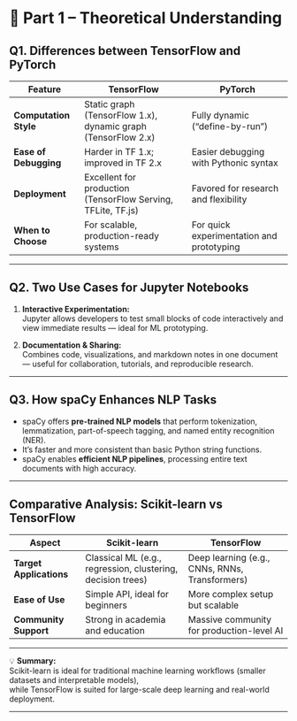 # 🧠 Part 1 – Theoretical Understanding

## **Q1. Differences between TensorFlow and PyTorch**

| Feature | TensorFlow | PyTorch |
|----------|-------------|----------|
| **Computation Style** | Static graph (TensorFlow 1.x), dynamic graph (TensorFlow 2.x) | Fully dynamic (“define-by-run”) |
| **Ease of Debugging** | Harder in TF 1.x; improved in TF 2.x | Easier debugging with Pythonic syntax |
| **Deployment** | Excellent for production (TensorFlow Serving, TFLite, TF.js) | Favored for research and flexibility |
| **When to Choose** | For scalable, production-ready systems | For quick experimentation and prototyping |

---

## **Q2. Two Use Cases for Jupyter Notebooks**

1. **Interactive Experimentation:**  
   Jupyter allows developers to test small blocks of code interactively and view immediate results — ideal for ML prototyping.

2. **Documentation & Sharing:**  
   Combines code, visualizations, and markdown notes in one document — useful for collaboration, tutorials, and reproducible research.

---

## **Q3. How spaCy Enhances NLP Tasks**

- spaCy offers **pre-trained NLP models** that perform tokenization, lemmatization, part-of-speech tagging, and named entity recognition (NER).  
- It’s faster and more consistent than basic Python string functions.  
- spaCy enables **efficient NLP pipelines**, processing entire text documents with high accuracy.

---

## **Comparative Analysis: Scikit-learn vs TensorFlow**

| Aspect | Scikit-learn | TensorFlow |
|--------|---------------|-------------|
| **Target Applications** | Classical ML (e.g., regression, clustering, decision trees) | Deep learning (e.g., CNNs, RNNs, Transformers) |
| **Ease of Use** | Simple API, ideal for beginners | More complex setup but scalable |
| **Community Support** | Strong in academia and education | Massive community for production-level AI |

---

💡 **Summary:**  
Scikit-learn is ideal for traditional machine learning workflows (smaller datasets and interpretable models),  
while TensorFlow is suited for large-scale deep learning and real-world deployment.

---